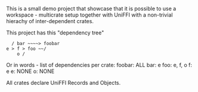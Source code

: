 This is a small demo project that showcase 
that it is possible to use a workspace - 
multicrate setup together with UniFFI with
a non-trivial hierachy of inter-dependent 
crates.

This project has this "dependency tree"

```
  / bar ~~~~> foobar
e > f > foo ~~/
    o /
```

Or in words - list of dependencies per crate:
foobar: ALL
bar: e
foo: e, f, o
f: e
e: NONE
o: NONE

All crates declare UniFFI Records and Objects.
